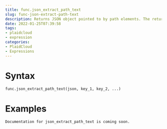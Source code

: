 ```yaml
---
title: func.json_extract_path_text
slug: func-json-extract-path-text
description: Returns JSON object pointed to by path elements. The return value will be a type of text.
date: 2022-01-25T07:39:58
tags:
- plaidcloud
- expression
categories:
- PlaidCloud
- Expressions
---
```



# Syntax



```
func.json_extract_path_text(json, key_1, key_2, ...)
```


# Examples



```
Documentation for json_extract_path_text is coming soon.
```
